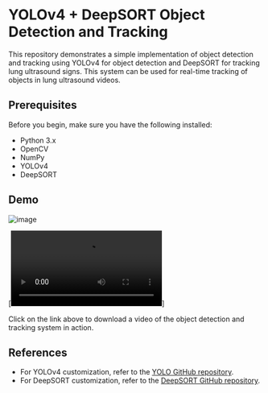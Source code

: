 # YOLOv4 + DeepSORT Object Detection and Tracking

This repository demonstrates a simple implementation of object detection and tracking using YOLOv4 for object detection and DeepSORT for tracking lung ultrasound signs. This system can be used for real-time tracking of objects in lung ultrasound videos.

## Prerequisites

Before you begin, make sure you have the following installed:

- Python 3.x
- OpenCV
- NumPy
- YOLOv4
- DeepSORT

## Demo 
![image](https://github.com/sagar-aujla/Object-Detection-and-Tracking-LUS-Signs/assets/133696043/6f9b288d-535d-4745-905a-6fa136637937)

[![Object Detection and Tracking Demo](/DeepSORT/output_Normal.mp4)]

Click on the link above to download a video of the object detection and tracking system in action.

## References
- For YOLOv4 customization, refer to the [YOLO GitHub repository](https://github.com/AlexeyAB/darknet).
- For DeepSORT customization, refer to the [DeepSORT GitHub repository](https://github.com/nwojke/deep_sort).
